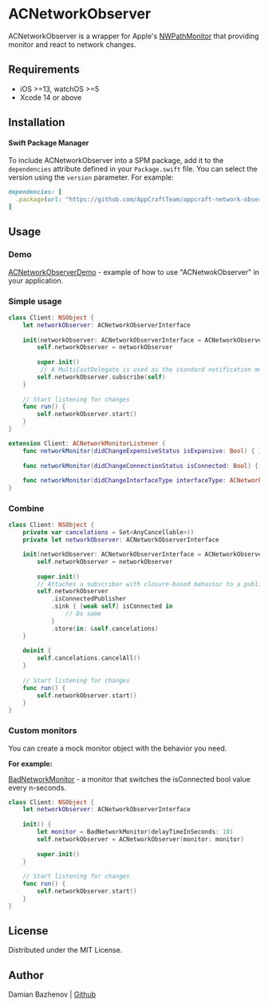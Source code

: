 # ACNetworkObserver

ACNetworkObserver is a wrapper for Apple's [NWPathMonitor] that providing monitor and react to network changes.

## Requirements
* iOS >=13, watchOS >=5
* Xcode 14 or above

## Installation
#### Swift Package Manager
To include ACNetworkObserver into a SPM package, add it to the `dependencies` attribute defined in your `Package.swift` file. You can select the version using the `version`  parameter. For example:
```ruby
dependencies: [
  .package(url: "https://github.com/AppCraftTeam/appcraft-network-observer-ios.git", from: <version>)
]
```
## Usage
### Demo
[ACNetworkObserverDemo](/Demo) - example of how to use "ACNetwokObserver" in your application.

### Simple usage
```swift
class Client: NSObject {
    let networkObserver: ACNetworkObserverInterface
    
    init(networkObserver: ACNetworkObserverInterface = ACNetworkObserver()) {
        self.networkObserver = networkObserver
        
        super.init()
         // A MultiCastDelegate is used as the standard notification method. 
        self.networkObserver.subscribe(self)
    }
    
    // Start listening for changes
    func run() {
        self.networkObserver.start()
    }
}

extension Client: ACNetworkMonitorListener {
    func networkMonitor(didChangeExpensiveStatus isExpansive: Bool) { }
    
    func networkMonitor(didChangeConnectionStatus isConnected: Bool) { }
    
    func networkMonitor(didChangeInterfaceType interfaceType: ACNetworkInterfaceType) { }
}
```

### Combine
```swift
class Client: NSObject {
    private var cancelations = Set<AnyCancellable>()
    private let networkObserver: ACNetworkObserverInterface

    init(networkObserver: ACNetworkObserverInterface = ACNetworkObserver()) {
        self.networkObserver = networkObserver
        
        super.init()
        // Attaches a subscriber with closure-based behavior to a publisher
        self.networkObserver
            .isConnectedPublisher
            .sink { [weak self] isConnected in
                // Do some
            }
            .store(in: &self.cancelations)
    }
    
    deinit {
        self.cancelations.cancelAll()
    }
    
    // Start listening for changes
    func run() {
        self.networkObserver.start()
    }
}
```
### Custom monitors
You can create a mock monitor object with the behavior you need.

**For example:**

[BadNetworkMonitor] - a monitor that switches the isConnected bool value every n-seconds.
```swift
class Client: NSObject {
    let networkObserver: ACNetworkObserverInterface
    
    init() {
        let monitor = BadNetworkMonitor(delayTimeInSeconds: 10)
        self.networkObserver = ACNetworkObserver(monitor: monitor)
        
        super.init()
    }
    
    // Start listening for changes
    func run() {
        self.networkObserver.start()
    }
}
```
## License
Distributed under the MIT License.

## Author
Damian Bazhenov | [Github][CreatorGithub]

[//]: # (Links)
   [CreatorGithub]: <https://github.com/uxn0w>
   [BadNetworkMonitor]: </Sources/ACNetworkObserver/Monitors/Variants/BadNetworkMonitor.swift>   
   [NWPathMonitor]: <https://developer.apple.com/documentation/network/nwpathmonitor>
